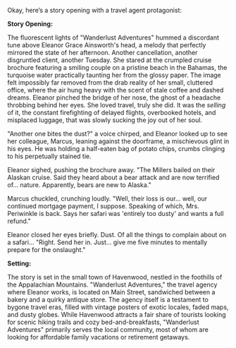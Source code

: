 Okay, here’s a story opening with a travel agent protagonist:

**Story Opening:**

The fluorescent lights of "Wanderlust Adventures" hummed a discordant tune above Eleanor Grace Ainsworth's head, a melody that perfectly mirrored the state of her afternoon. Another cancellation, another disgruntled client, another Tuesday. She stared at the crumpled cruise brochure featuring a smiling couple on a pristine beach in the Bahamas, the turquoise water practically taunting her from the glossy paper. The image felt impossibly far removed from the drab reality of her small, cluttered office, where the air hung heavy with the scent of stale coffee and dashed dreams. Eleanor pinched the bridge of her nose, the ghost of a headache throbbing behind her eyes. She loved travel, truly she did. It was the *selling* of it, the constant firefighting of delayed flights, overbooked hotels, and misplaced luggage, that was slowly sucking the joy out of her soul.

"Another one bites the dust?" a voice chirped, and Eleanor looked up to see her colleague, Marcus, leaning against the doorframe, a mischievous glint in his eyes. He was holding a half-eaten bag of potato chips, crumbs clinging to his perpetually stained tie.

Eleanor sighed, pushing the brochure away. "The Millers bailed on their Alaskan cruise. Said they heard about a bear attack and are now terrified of… nature. Apparently, bears are new to Alaska."

Marcus chuckled, crunching loudly. "Well, their loss is our… well, our continued mortgage payment, I suppose. Speaking of which, Mrs. Periwinkle is back. Says her safari was 'entirely too dusty' and wants a full refund."

Eleanor closed her eyes briefly. Dust. Of all the things to complain about on a safari… "Right. Send her in. Just… give me five minutes to mentally prepare for the onslaught."

**Setting:**

The story is set in the small town of Havenwood, nestled in the foothills of the Appalachian Mountains. "Wanderlust Adventures," the travel agency where Eleanor works, is located on Main Street, sandwiched between a bakery and a quirky antique store. The agency itself is a testament to bygone travel eras, filled with vintage posters of exotic locales, faded maps, and dusty globes. While Havenwood attracts a fair share of tourists looking for scenic hiking trails and cozy bed-and-breakfasts, "Wanderlust Adventures" primarily serves the local community, most of whom are looking for affordable family vacations or retirement getaways.
